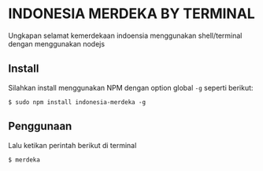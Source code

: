 INDONESIA MERDEKA BY TERMINAL
=============================
Ungkapan selamat kemerdekaan indoensia menggunakan shell/terminal dengan menggunakan nodejs

Install
--------
Silahkan install menggunakan NPM dengan option global ``-g`` seperti berikut:

```
$ sudo npm install indonesia-merdeka -g
```

Penggunaan
--------
Lalu ketikan perintah berikut di terminal
```
$ merdeka
```